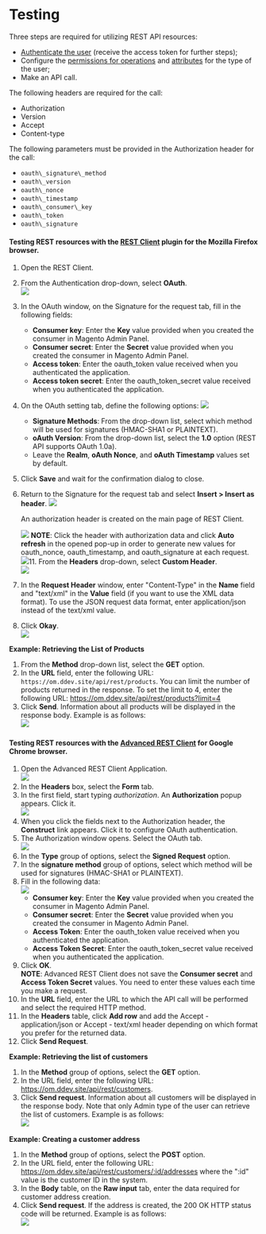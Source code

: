 # Testing

Three steps are required for utilizing REST API resources:

*   [Authenticate the user](http://www.magentocommerce.com/api/rest/authentication/oauth_authentication.html "OAuth Authentication") (receive the access token for further steps);
*   Configure the [permissions for operations](http://www.magentocommerce.com/api/rest/permission_settings/roles_configuration.html "REST Roles Configuration") and [attributes](http://www.magentocommerce.com/api/rest/permission_settings/attributes_configuration.html "REST Attributes Configuration") for the type of the user;
*   Make an API call.

The following headers are required for the call:

*   Authorization
*   Version
*   Accept
*   Content-type

The following parameters must be provided in the Authorization header for the call:

*   `oauth\_signature\_method`
*   `oauth\_version`
*   `oauth\_nonce`
*   `oauth\_timestamp`
*   `oauth\_consumer\_key`
*   `oauth\_token`
*   `oauth\_signature`

#### Testing REST resources with the [REST Client](https://addons.mozilla.org/en-US/firefox/addon/restclient/) plugin for the Mozilla Firefox browser.

1.  Open the REST Client.
2.  From the Authentication drop-down, select **OAuth**.  
    ![](assets/images/rest_test001.png)
3.  In the OAuth window, on the Signature for the request tab, fill in the following fields:
    *   **Consumer key**: Enter the **Key** value provided when you created the consumer in Magento Admin Panel.
    *   **Consumer secret**: Enter the **Secret** value provided when you created the consumer in Magento Admin Panel.
    *   **Access token**: Enter the oauth\_token value received when you authenticated the application.
    *   **Access token secret**: Enter the oauth\_token\_secret value received when you authenticated the application.
4.  On the OAuth setting tab, define the following options: ![](assets/images/rest_test_oauth_tab.png)
    *   **Signature Methods**: From the drop-down list, select which method will be used for signatures (HMAC-SHA1 or PLAINTEXT).
    *   **oAuth Version**: From the drop-down list, select the **1.0** option (REST API supports OAuth 1.0a).
    *   Leave the **Realm**, **oAuth Nonce**, and **oAuth Timestamp** values set by default.
5.  Click **Save** and wait for the confirmation dialog to close.

6.  Return to the Signature for the request tab and select **Insert > Insert as header**. ![](assets/images/rest_test_insert.png)

    An authorization header is created on the main page of REST Client.

    ![](assets/images/rest_test_authheader.png)
    **NOTE**: Click the header with authorization data and click **Auto refresh** in the opened pop-up in order to generate new values for oauth\_nonce, oauth\_timestamp, and oauth\_signature at each request.  
    ![](assets/images/rest_test003.png)11.  From the **Headers** drop-down, select **Custom Header**.  
    ![](assets/images/rest_test004.png)
12.  In the **Request Header** window, enter "Content-Type" in the **Name** field and "text/xml" in the **Value** field (if you want to use the XML data format). To use the JSON request data format, enter application/json instead of the text/xml value.
13.  Click **Okay**.  
     ![](assets/images/rest_test005.png)

**Example: Retrieving the List of Products**

1.  From the **Method** drop-down list, select the **GET** option.
2.  In the **URL** field, enter the following URL: `https://om.ddev.site/api/rest/products`. You can limit the number of products returned in the response. To set the limit to 4, enter the following URL: https://om.ddev.site/api/rest/products?limit=4
3.  Click **Send**. Information about all products will be displayed in the response body. Example is as follows:  
    ![](assets/images/rest_test006.png)

#### Testing REST resources with the [Advanced REST Client](https://chrome.google.com/webstore/detail/hgmloofddffdnphfgcellkdfbfbjeloo) for Google Chrome browser.

1.  Open the Advanced REST Client Application.  
    ![](assets/images/rest_test007.png)
2.  In the **Headers** box, select the **Form** tab.
3.  In the first field, start typing _authorization_. An **Authorization** popup appears. Click it.  
    ![](assets/images/rest_test008.png)
4.  When you click the fields next to the Authorization header, the **Construct** link appears. Click it to configure OAuth authentication.
5.  The Authorization window opens. Select the OAuth tab.  
    ![](assets/images/rest_test009.png)
6.  In the **Type** group of options, select the **Signed Request** option.
7.  In the **signature method** group of options, select which method will be used for signatures (HMAC-SHA1 or PLAINTEXT).
8.  Fill in the following data:  
    ![](assets/images/rest_test010.png)
    *   **Consumer key**: Enter the **Key** value provided when you created the consumer in Magento Admin Panel.
    *   **Consumer secret**: Enter the **Secret** value provided when you created the consumer in Magento Admin Panel.
    *   **Access Token**: Enter the oauth\_token value received when you authenticated the application.
    *   **Access Token Secret**: Enter the oauth\_token\_secret value received when you authenticated the application.
9.  Click **OK**.  
    **NOTE**: Advanced REST Client does not save the **Consumer secret** and **Access Token Secret** values. You need to enter these values each time you make a request.
10.  In the **URL** field, enter the URL to which the API call will be performed and select the required HTTP method.
11.  In the **Headers** table, click **Add row** and add the Accept - application/json or Accept - text/xml header depending on which format you prefer for the returned data.
12.  Click **Send Request**.

**Example: Retrieving the list of customers**

1.  In the **Method** group of options, select the **GET** option.
2.  In the URL field, enter the following URL: https://om.ddev.site/api/rest/customers.
3.  Click **Send request**. Information about all customers will be displayed in the response body. Note that only Admin type of the user can retrieve the list of customers. Example is as follows:  
    ![](assets/images/rest_test011.png)

**Example: Creating a customer address**

1.  In the **Method** group of options, select the **POST** option.
2.  In the URL field, enter the following URL: https://om.ddev.site/api/rest/customers/:id/addresses where the ":id" value is the customer ID in the system.
3.  In the **Body** table, on the **Raw input** tab, enter the data required for customer address creation.
4.  Click **Send request**. If the address is created, the 200 OK HTTP status code will be returned. Example is as follows:  
    ![](assets/images/rest_test012.png)